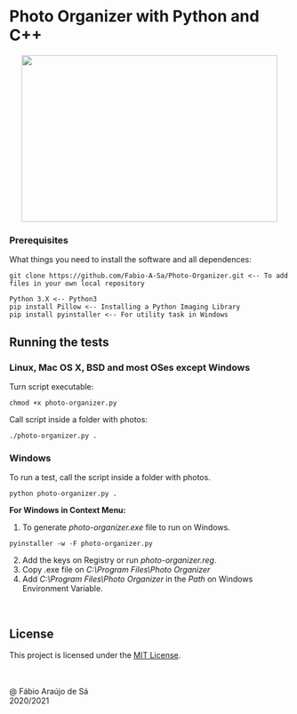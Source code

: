# Photo Organizer with Python and C++

<p align="center">
  <img width="460" height="300" src="https://i.pinimg.com/originals/b7/ba/38/b7ba3835f63380fbb822669f8f904f11.jpg">
</p>

### Prerequisites

What things you need to install the software and all dependences:

```
git clone https://github.com/Fabio-A-Sa/Photo-Organizer.git <-- To add files in your own local repository
```

```
Python 3.X <-- Python3
pip install Pillow <-- Installing a Python Imaging Library
pip install pyinstaller <-- For utility task in Windows
```

## Running the tests

### Linux, Mac OS X, BSD and most OSes except Windows
Turn script executable:

```
chmod +x photo-organizer.py
```

Call script inside a folder with photos:

```
./photo-organizer.py .
```

### Windows

To run a test, call the script inside a folder with photos.

```
python photo-organizer.py .
```

**For Windows in Context Menu:**

1. To generate *photo-organizer.exe* file to run on Windows.

```
pyinstaller -w -F photo-organizer.py
```

2. Add the keys on Registry or run *photo-organizer.reg*.
3. Copy .exe file on *C:\Program Files\Photo Organizer*
4. Add *C:\Program Files\Photo Organizer* in the *Path* on Windows Environment Variable.

<br/>

## License

This project is licensed under the [MIT License](something.com).<br/>
<br/>
<br/>

@ Fábio Araújo de Sá <br/>
2020/2021
